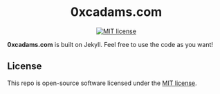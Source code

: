 <h1 align="center" style="border-bottom: none;">0xcadams.com</h1>

<div align="center">

[![MIT license](https://img.shields.io/badge/License-MIT-blue.svg)](https://lbesson.mit-license.org/)

</div>

**0xcadams.com** is built on Jekyll. Feel free to use the code as you want!

## License

This repo is open-source software licensed under the [MIT license](https://opensource.org/licenses/MIT).

